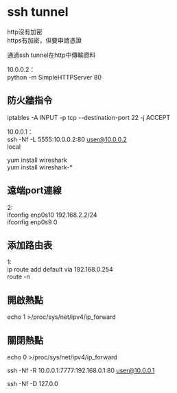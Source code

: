 # ssh tunnel

http沒有加密  
https有加密，但要申請憑證  

通過ssh tunnel在http中傳輸資料  

10.0.0.2：  
python -m SimpleHTTPServer 80  

## 防火牆指令  
iptables -A INPUT -p tcp --destination-port 22 -j ACCEPT  



10.0.0.1：  
ssh -Nf -L 5555:10.0.0.2:80 user@10.0.0.2  
         local  
  
yum install wireshark  
yum install wireshark-*  

 
## 遠端port連線  
2:  
ifconfig enp0s10 192.168.2.2/24  
ifconfig enp0s9 0    
  
## 添加路由表  
1:  
ip route add default via 192.168.0.254  
route -n  

## 開啟熱點  
echo 1 >/proc/sys/net/ipv4/ip_forward  
## 關閉熱點  
echo 0 >/proc/sys/net/ipv4/ip_forward  

ssh -Nf -R 10.0.0.1:7777:192.168.0.1:80 user@10.0.0.1  

ssh -Nf -D 127.0.0  